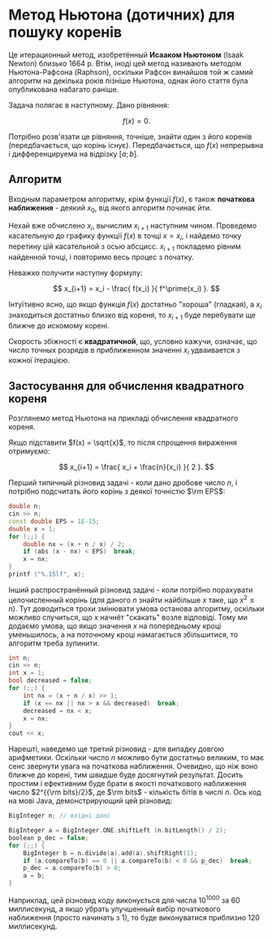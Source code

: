 # Метод Ньютона (дотичних) для пошуку коренів

Це итерационный метод, изобретённый **Исааком Ньютоном** (Isaak Newton) близько 1664 р. Втім, іноді цей метод називають методом Ньютона-Рафсона (Raphson), оскільки Рафсон винайшов той ж самий алгоритм на декілька років пізніше Ньютона, однак його стаття була опубликована набагато раніше.

Задача полягає в наступному. Дано рівняння:

$$
f(x) = 0.
$$

Потрібно розв'язати це рівняння, точніше, знайти один з його коренів (передбачається, що корінь існує). Передбачається, що $f(x)$ непрерывна і дифференцируема на відрізку $[a;b]$.

## Алгоритм

Входным параметром алгоритму, крім функції $f(x)$, є також **початкова наближення** - деякий $x_0$, від якого алгоритм починає йти.

Нехай вже обчислено $x_i$, вычислим $x_{i+1}$ наступним чином. Проведемо касательную до графику функції $f(x)$ в точці $x = x_i$, і найдемо точку перетину цій касательной з осью абсцисс. $x_{i+1}$ покладемо рівним найденной точці, і повторимо весь процес з початку.

Неважко получити наступну формулу:

$$
x_{i+1} = x_i - \frac{ f(x_i) }{ f^\prime(x_i) }.
$$

Інтуїтивно ясно, що якщо функція $f(x)$ достатньо "хороша" (гладкая), а $x_i$ знаходиться достатньо близко від кореня, то $x_{i+1}$ буде перебувати ще ближче до искомому корені.

Скорость збіжності є **квадратичной**, що, условно кажучи, означає, що число точных розрядів в приближенном значенні $x_i$ удваивается з кожної ітерацією.

## Застосування для обчислення квадратного кореня

Розглянемо метод Ньютона на прикладі обчислення квадратного кореня.

Якщо підставити $f(x) = \sqrt{x}$, то після спрощення вираження отримуємо:

$$
x_{i+1} = \frac{ x_i + \frac{n}{x_i} }{ 2 }.
$$

Перший типичный різновид задачі - коли дано дробове число $n$, і потрібно подсчитать його корінь з деякої точністю $\rm EPS$:

<!--- TODO: specify code snippet id -->
``` cpp
double n;
cin >> n;
const double EPS = 1E-15;
double x = 1;
for (;;) {
    double nx = (x + n / x) / 2;
    if (abs (x - nx) < EPS)  break;
    x = nx;
}
printf ("%.15lf", x);
```

Інший распространённый різновид задачі - коли потрібно порахувати целочисленный корінь (для даного $n$ знайти найбільше $x$ таке, що $x^2 \le n$). Тут доводиться трохи змінювати умова останова алгоритму, оскільки можливо случиться, що $x$ начнёт "скакать" возле відповіді. Тому ми додаємо умова, що якщо значення $x$ на попередньому кроці уменьшилось, а на поточному кроці намагається збільшитися, то алгоритм треба зупинити.

<!--- TODO: specify code snippet id -->
``` cpp
int n;
cin >> n;
int x = 1;
bool decreased = false;
for (;;) {
    int nx = (x + n / x) >> 1;
    if (x == nx || nx > x && decreased)  break;
    decreased = nx < x;
    x = nx;
}
cout << x;
```

Нарешті, наведемо ще третий різновид - для випадку довгою арифметики. Оскільки число $n$ можливо бути достатньо великим, то має сенс звернути увага на початкова наближення. Очевидно, що ніж воно ближче до корені, тим швидше буде досягнутий результат. Досить простим і ефективним буде брати в якості початкового наближення число $2^{{\rm bits}/2}$, де $\rm bits$ - кількість бітів в числі $n$. Ось код на мові Java, демонстрирующий цей різновид:

<!--- TODO: specify code snippet id -->
``` cpp
BigInteger n; // вхідні дані

BigInteger a = BigInteger.ONE.shiftLeft (n.bitLength() / 2);
boolean p_dec = false;
for (;;) {
    BigInteger b = n.divide(a).add(a).shiftRight(1);
    if (a.compareTo(b) == 0 || a.compareTo(b) < 0 && p_dec)  break;
    p_dec = a.compareTo(b) > 0;
    a = b;
}
```

Наприклад, цей різновид коду виконується для числа $10^{1000}$ за $60$ миллисекунд, а якщо убрать улучшенный вибір початкового наближення (просто начинать з $1$), то буде виконуватися приблизно $120$ миллисекунд.
